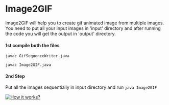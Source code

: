 # Image2GIF
Image2GIF will help you to create gif animated image from multiple images. You need to put all your input images in 'input' directory and after running the code you will get the output in 'output' directory.

#### 1st compile both the files
`javac GifSequenceWriter.java`

`javac Image2GIF.java`

#### 2nd Step

Put all the images sequentially in input directory and run `java Image2GIF`

[![How it works?]({https://cdn.dribbble.com/users/25514/screenshots/1614757/logo-design-golden-ratio-infinity.gif})]({https://youtu.be/kODwTICL9Ms} "Create GIF animation in 1 min and It's free :) ")